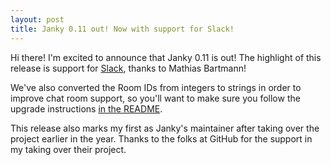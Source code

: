 ```yaml
---
layout: post
title: Janky 0.11 out! Now with support for Slack!
---
```

Hi there! I'm excited to announce that Janky 0.11 is out! The highlight
of this release is support for [Slack], thanks to Mathias Bartmann!

We've also converted the Room IDs from integers to strings in order to
improve chat room support, so you'll want to make sure you follow the
upgrade instructions [in the
README](https://github.com/github/janky#upgrading).

This release also marks my first as Janky's maintainer after taking over
the project earlier in the year. Thanks to the folks at GitHub for the
support in my taking over their project.

[Slack]: http://slackhq.com
